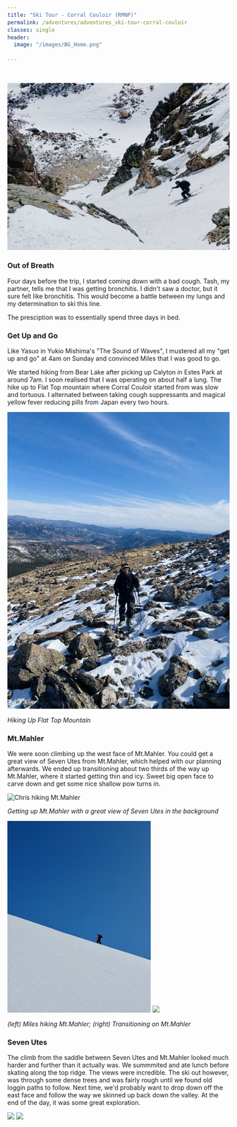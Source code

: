 ```yaml
---
title: "Ski Tour - Corral Couloir (RMNP)"
permalink: /adventures/adventures_ski-tour-corral-couloir
classes: single
header:
  image: "/images/BG_Home.png"

---
```

<img src="{{ site.url }}{{ site.baseurl }}/images/adventures/ski-tour-corral-couloir/chris-skiing-corral-couloir.jpeg" alt="">

![Chris skiing Corral Couloir](/images/adventures/ski-tour-corral-couloir/chris-skiing-corral-couloir.jpeg "Chris skiing Corral Couloir")

### Out of Breath

Four days before the trip, I started coming down with a bad cough. Tash, my partner, tells me that I was getting bronchitis. I didn't saw a doctor, but it sure felt like bronchitis. This would become a battle between my lungs and my determination to ski this line.

The presciption was to essentially spend three days in bed.

### Get Up and Go

Like Yasuo in Yukio Mishima's "The Sound of Waves", I mustered all my "get up and go" at 4am on Sunday and convinced Miles that I was good to go.

We started hiking from Bear Lake after picking up Calyton in Estes Park at around 7am. I soon realised that I was operating on about half a lung. The hike up to Flat Top mountain where Corral Couloir started from was slow and tortuous. I alternated between taking cough suppressants and magical yellow fever reducing pills from Japan every two hours.

![Chris Hiking Up Flat Top Mountain](/images/adventures/ski-tour-corral-couloir/chris-hiking-up-flat-top-mountain.jpeg "Chris Hiking Up Flat Top Mountain")

_Hiking Up Flat Top Mountain_

### Mt.Mahler
We were soon climbing up the west face of Mt.Mahler. You could get a great view of Seven Utes from Mt.Mahler, which helped with our planning afterwards. We ended up transitioning about two thirds of the way up Mt.Mahler, where it started getting thin and icy. Sweet big open face to carve down and get some nice shallow pow turns in.

![Chris hiking Mt.Mahler](/images/adventures/ski-tour-mt-mahler-and-seven-utes/chris-hiking-mt-mahler.png "Chris hiking Mt.Mahler")

_Getting up Mt.Mahler with a great view of Seven Utes in the background_


<p float="left">
  <img src="/images/adventures/ski-tour-mt-mahler-and-seven-utes/miles-hiking-mt-mahler.jpg" width="325" />
  <img src="/images/adventures/ski-tour-mt-mahler-and-seven-utes/mt-mahler-west-face.png" width="325" />
</p>

_(left) Miles hiking Mt.Mahler; (right) Transitioning on Mt.Mahler_

### Seven Utes

The climb from the saddle between Seven Utes and Mt.Mahler looked much harder and further than it actually was. We summmited and ate lunch before skating along the top ridge. The views were incredible. The ski out however, was through some dense trees and was fairly rough until we found old loggin paths to follow. Next time, we'd probably want to drop down off the east face and follow the way we skinned up back down the valley. At the end of the day, it was some great exploration.

<p float="left">
  <img src="/images/adventures/ski-tour-mt-mahler-and-seven-utes/accending-seven-utes2.png" width="325" />
  <img src="/images/adventures/ski-tour-mt-mahler-and-seven-utes/looking-northwest-from-seven-utes-summit.png" width="325" />
</p>
